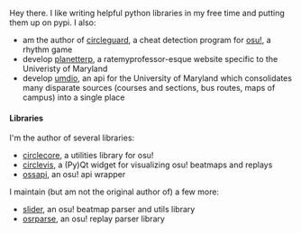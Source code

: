 Hey there. I like writing helpful python libraries in my free time and putting them up on pypi. I also:

* am the author of [circleguard](https://github.com/circleguard/circleguard), a cheat detection program for [osu!](https://osu.ppy.sh/home), a rhythm game
* develop [planetterp](https://planetterp.com/), a ratemyprofessor-esque website specific to the Univeristy of Maryland
* develop [umdio](https://github.com/umdio/umdio), an api for the University of Maryland which consolidates many disparate sources (courses and sections, bus routes, maps of campus) into a single place


#### Libraries

I'm the author of several libraries:

* [circlecore](https://github.com/circleguard/circlecore), a utilities library for osu!
* [circlevis](https://github.com/circleguard/circlevis), a (Py)Qt widget for visualizing osu! beatmaps and replays
* [ossapi](https://github.com/circleguard/ossapi), an osu! api wrapper

I maintain (but am not the original author of) a few more:

* [slider](https://github.com/llllllllll/slider), an osu! beatmap parser and utils library
* [osrparse](https://github.com/kszlim/osu-replay-parser), an osu! replay parser library
